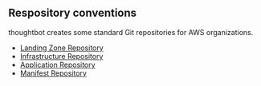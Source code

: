 ## Respository conventions

thoughtbot creates some standard Git repositories for AWS organizations.

- [Landing Zone Repository](../conventions-and-expectations/repository-conventions/landing-zone-repository.md)
- [Infrastructure Repository](../conventions-and-expectations/repository-conventions/infrastructure-repository.md)
- [Application Repository](../conventions-and-expectations/repository-conventions/application-repository.md)
- [Manifest Repository](../conventions-and-expectations/repository-conventions/manifest-repository.md)

